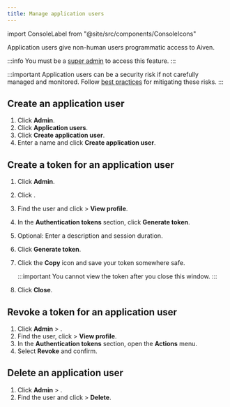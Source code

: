 ```yaml
---
title: Manage application users
---
```


import ConsoleLabel from "@site/src/components/ConsoleIcons"

Application users give non-human users programmatic access to Aiven.

:::info
You must be a [super admin](/docs/platform/howto/make-super-admin) to access this feature.
:::

:::important
 Application users can be a security risk if not carefully managed and monitored. Follow
 [best practices](/docs/platform/concepts/application-users#security-best-practices) for
 mitigating these risks.
:::

## Create an application user

1.  Click **Admin**.
1.  Click **Application users**.
1.  Click **Create application user**.
1.  Enter a name and click **Create application user**.

## Create a token for an application user

1.  Click **Admin**.
1.  Click <ConsoleLabel name="application users"/>.
1.  Find the user and click <ConsoleLabel name="actions"/> > **View profile**.
1.  In the **Authentication tokens** section, click **Generate token**.
1.  Optional: Enter a description and session duration.
1.  Click **Generate token**.
1.  Click the **Copy** icon and save your token somewhere safe.

    :::important
    You cannot view the token after you close this window.
    :::

1.  Click **Close**.

## Revoke a token for an application user

1.  Click **Admin** > <ConsoleLabel name="application users"/>.
1.  Find the user, click <ConsoleLabel name="actions"/> > **View profile**.
1.  In the **Authentication tokens** section, open the **Actions** menu.
1.  Select **Revoke** and confirm.

## Delete an application user

1.  Click **Admin** > <ConsoleLabel name="application users"/>.
1.  Find the user and click <ConsoleLabel name="actions"/> > **Delete**.
